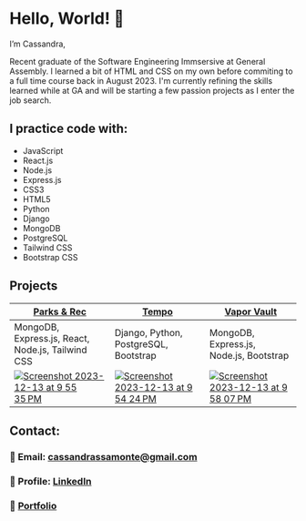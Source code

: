 # Hello, World! 👋

I’m Cassandra,

Recent graduate of the Software Engineering Immsersive at General Assembly. I learned a bit of HTML and CSS on my own before commiting to a full time course back in August 2023. I'm currently refining the skills learned while at GA and will be starting a few passion projects as I enter the job search. 

## I practice code with:
+ JavaScript
+ React.js
+ Node.js
+ Express.js
+ CSS3
+ HTML5
+ Python
+ Django
+ MongoDB
+ PostgreSQL
+ Tailwind CSS
+ Bootstrap CSS


## Projects

| [Parks & Rec](https://github.com/Cassandra-Samonte/Parks-and-Rec) | [Tempo](https://github.com/Cassandra-Samonte/Tempo) | [Vapor Vault](https://github.com/Cassandra-Samonte/Vapor-Vault) |
| ----------------------------------------------------------------- | ------------------------------------------------- | --------------------------------------------------------------- |
| MongoDB, Express.js, React, Node.js, Tailwind CSS                 | Django, Python, PostgreSQL, Bootstrap             | MongoDB, Express.js, Node.js, Bootstrap                         |
| [![Screenshot 2023-12-13 at 9 55 35 PM](https://github.com/Cassandra-Samonte/Cassandra-Samonte/assets/142133887/3811fe81-82d4-47d3-86e4-89ef24cdbc93)](https://parks-rec-d054947d314c.herokuapp.com/) | [![Screenshot 2023-12-13 at 9 54 24 PM](https://github.com/Cassandra-Samonte/Cassandra-Samonte/assets/142133887/e97cc0d1-bcc7-4ba0-9090-6f7787458d25)](https://tempoproject-1ccff4d917c0.herokuapp.com/home/) | [![Screenshot 2023-12-13 at 9 58 07 PM](https://github.com/Cassandra-Samonte/Cassandra-Samonte/assets/142133887/e29bd8ad-5b7f-4b77-a424-ecebaa76acdd)](http://www.vapor-vault.com/) |

## Contact:
### 💌 Email: cassandrassamonte@gmail.com
### 📍 Profile: [LinkedIn](https://www.linkedin.com/in/cassandra-samonte/)
### 💼 [Portfolio](https://github.com/Cassandra-Samonte/Portfolio-2.0)
